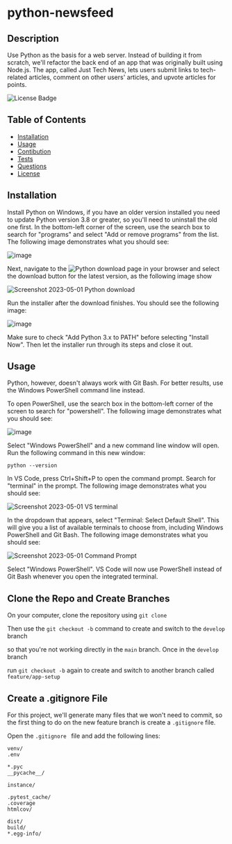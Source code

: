 # python-newsfeed
## Description

Use Python as the basis for a web server. Instead of building it from scratch, we'll refactor the back end of an app that was originally built using Node.js. The app, called Just Tech News, lets users submit links to tech-related articles, comment on other users' articles, and upvote articles for points.

![License Badge](https://img.shields.io/badge/license-MIT-success?style=plastic)

## Table of Contents
* [Installation](#installation)
* [Usage](#usage)
* [Contibution](#contribution)
* [Tests](#tests)
* [Questions](#questions)
* [License](#license)

## Installation

Install Python on Windows, if you have an older version installed you need to update Python version 3.8 or greater, so you'll need to uninstall the old one first. In the bottom-left corner of the screen, use the search box to search for "programs" and select "Add or remove programs" from the list. The following image demonstrates what you should see:

![image](https://user-images.githubusercontent.com/109435666/235459474-08145b2f-1840-4713-b6df-1f0be305b853.png)

Next, navigate to the 
![Python download page](https://www.python.org/downloads/) in your browser and select the download button for the latest version, as the following image show

![Screenshot 2023-05-01 Python download](https://user-images.githubusercontent.com/109435666/235461997-6ebc2427-b4d3-4b71-82e9-42f7035af87f.png)

Run the installer after the download finishes. You should see the following image:

![image](https://user-images.githubusercontent.com/109435666/235464310-b8e853ff-c966-40b9-99ef-ddf59bd18af6.png)

Make sure to check "Add Python 3.x to PATH" before selecting "Install Now". Then let the installer run through its steps and close it out.

## Usage

Python, however, doesn't always work with Git Bash. For better results, use the Windows PowerShell command line instead.

To open PowerShell, use the search box in the bottom-left corner of the screen to search for "powershell". The following image demonstrates what you should see:

![image](https://user-images.githubusercontent.com/109435666/235464519-8fa7b951-2977-43dc-a4db-f2bb3146233f.png)

Select "Windows PowerShell" and a new command line window will open. Run the following command in this new window:

```
python --version
```

In VS Code, press Ctrl+Shift+P to open the command prompt. Search for "terminal" in the prompt. The following image demonstrates what you should see:

![Screenshot 2023-05-01 VS terminal](https://user-images.githubusercontent.com/109435666/235465234-52cb4a81-5650-4d37-bacd-ba2fffb2ea04.png)

In the dropdown that appears, select "Terminal: Select Default Shell". This will give you a list of available terminals to choose from, including Windows PowerShell and Git Bash. The following image demonstrates what you should see:

![Screenshot 2023-05-01 Command Prompt](https://user-images.githubusercontent.com/109435666/235465512-d41e83ee-5975-4489-8cf3-e9c5ffe328af.png)

Select "Windows PowerShell". VS Code will now use PowerShell instead of Git Bash whenever you open the integrated terminal.

## Clone the Repo and Create Branches

On your computer, clone the repository using ``` git clone ```

Then use the ``` git checkout -b ``` command to create and switch to the ``` develop ``` branch

so that you're not working directly in the ``` main ``` branch.  Once in the ``` develop ``` branch

run ``` git checkout -b ``` again to create and switch to another branch called ``` feature/app-setup ```

## Create a .gitignore File

For this project, we'll generate many files that we won't need to commit, so the first thing to do on the new feature branch is create a ``` .gitignore ``` file.

Open the ```.gitignore ``` file and add the following lines:

```
venv/
.env

*.pyc
__pycache__/

instance/

.pytest_cache/
.coverage
htmlcov/

dist/
build/
*.egg-info/
```
